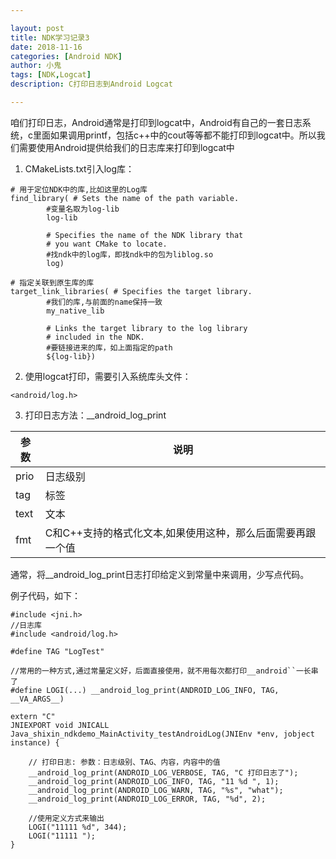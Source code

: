 ```yaml
---

layout: post
title: NDK学习记录3
date: 2018-11-16
categories: [Android NDK]
author: 小鬼
tags: [NDK,Logcat]
description: C打印日志到Android Logcat

---
```


咱们打印日志，Android通常是打印到logcat中，Android有自己的一套日志系统，c里面如果调用printf，包括c++中的cout等等都不能打印到logcat中。所以我们需要使用Android提供给我们的日志库来打印到logcat中

1. CMakeLists.txt引入log库：

```
# 用于定位NDK中的库,比如这里的Log库
find_library( # Sets the name of the path variable.
        #变量名取为log-lib
        log-lib

        # Specifies the name of the NDK library that
        # you want CMake to locate.
        #找ndk中的log库，即找ndk中的包为liblog.so
        log)

# 指定关联到原生库的库
target_link_libraries( # Specifies the target library.
        #我们的库,与前面的name保持一致
        my_native_lib

        # Links the target library to the log library
        # included in the NDK.
        #要链接进来的库，如上面指定的path
        ${log-lib})
```

2. 使用logcat打印，需要引入系统库头文件：

```
<android/log.h>
```

3. 打印日志方法：__android_log_print

参数 | 说明
---|---
prio| 日志级别
tag| 标签
text| 文本
fmt|C和C++支持的格式化文本,如果使用这种，那么后面需要再跟一个值


通常，将__android_log_print日志打印给定义到常量中来调用，少写点代码。


例子代码，如下：

```
#include <jni.h>
//日志库
#include <android/log.h>

#define TAG "LogTest"

//常用的一种方式,通过常量定义好，后面直接使用，就不用每次都打印__android``一长串了
#define LOGI(...) __android_log_print(ANDROID_LOG_INFO, TAG, __VA_ARGS__)

extern "C"
JNIEXPORT void JNICALL
Java_shixin_ndkdemo_MainActivity_testAndroidLog(JNIEnv *env, jobject instance) {

    // 打印日志: 参数：日志级别、TAG、内容，内容中的值
    __android_log_print(ANDROID_LOG_VERBOSE, TAG, "C 打印日志了");
    __android_log_print(ANDROID_LOG_INFO, TAG, "11 %d ", 1);
    __android_log_print(ANDROID_LOG_WARN, TAG, "%s", "what");
    __android_log_print(ANDROID_LOG_ERROR, TAG, "%d", 2);
    
    //使用定义方式来输出
    LOGI("11111 %d", 344);
    LOGI("11111 ");
}

```

